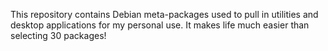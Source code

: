This repository contains Debian meta-packages used to pull in utilities and desktop applications for my personal use. It makes life much easier than selecting 30 packages!
